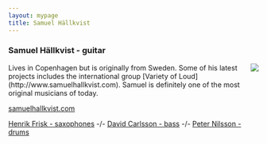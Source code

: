 ```yaml
---
layout: mypage
title: Samuel Hällkvist
---
```


### Samuel Hällkvist - guitar
<img style="float: right" src="{{ site.url }}/media/img/lim-samuel600.JPG" style="width: 200px;">
Lives in Copenhagen but is originally from Sweden. Some of his latest projects includes the international group [Variety of Loud](http://www.samuelhallkvist.com). Samuel is definitely one of the most original musicians of today.

[samuelhallkvist.com](http://www.samuelhallkvist.com)

<a href="./henrik-frisk.html">Henrik Frisk - saxophones</a>&nbsp;-/-&nbsp;<a href="./david-carlsson.html">David Carlsson - bass</a>&nbsp;-/-&nbsp;<a href="./peter-nilsson.html">Peter Nilsson - drums</a> 
